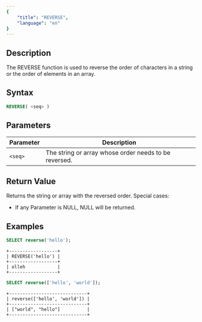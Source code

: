 ```yaml
---
{
    "title": "REVERSE",
    "language": "en"
}
---
```


## Description

The REVERSE function is used to reverse the order of characters in a string or the order of elements in an array.

## Syntax

```sql
REVERSE( <seq> )
```

## Parameters

| Parameter | Description             |
|-----------|----------------|
| `<seq>`   | The string or array whose order needs to be reversed. |

## Return Value

Returns the string or array with the reversed order. Special cases:

- If any Parameter is NULL, NULL will be returned.

## Examples

```sql
SELECT reverse('hello');
```

```text
+------------------+
| REVERSE('hello') |
+------------------+
| olleh            |
+------------------+
```

```sql
SELECT reverse(['hello', 'world']);
```

```text
+-----------------------------+
| reverse(['hello', 'world']) |
+-----------------------------+
| ["world", "hello"]          |
+-----------------------------+
```
